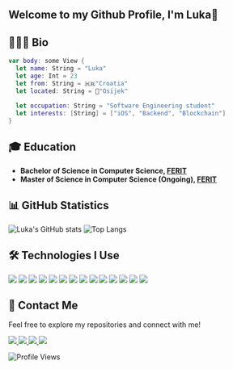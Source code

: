 ## Welcome to my Github Profile, I'm Luka👋

## 🧑🏼‍🦱 Bio
```swift
var body: some View {
  let name: String = "Luka"
  let age: Int = 23
  let from: String = 🇭🇷"Croatia"
  let located: String = 📍"Osijek"
  
  let occupation: String = "Software Engineering student"
  let interests: [String] = ["iOS", "Backend", "Blockchain"]
}
```
## 🎓 Education
- **Bachelor of Science in Computer Science, [FERIT](https://www.ferit.unios.hr/)**
- **Master of Science in Computer Science (Ongoing), [FERIT](https://www.ferit.unios.hr/)**


## 📊 GitHub Statistics
![Luka's GitHub stats](https://github-readme-stats.vercel.app/api?username=lvuk&show_icons=true&theme=radical)
![Top Langs](https://github-readme-stats.vercel.app/api/top-langs/?username=lvuk&layout=compact&theme=radical)

## 🛠️ Technologies I Use
<p align="left">
  <img src="https://img.shields.io/badge/Swift-F05138?style=for-the-badge&logo=swift&logoColor=white" />
  <img src="https://img.shields.io/badge/JavaScript-F7DF1E?style=for-the-badge&logo=javascript&logoColor=black" />
  <img src="https://img.shields.io/badge/SwiftUI-000000?style=for-the-badge&logo=swift&logoColor=white" />
  <img src="https://img.shields.io/badge/Node.js-339933?style=for-the-badge&logo=nodedotjs&logoColor=white" />
  <img src="https://img.shields.io/badge/Express.js-000000?style=for-the-badge&logo=express&logoColor=white" />
  <img src="https://img.shields.io/badge/PostgreSQL-336791?style=for-the-badge&logo=postgresql&logoColor=white" />
  <img src="https://img.shields.io/badge/MongoDB-47A248?style=for-the-badge&logo=mongodb&logoColor=white" />
  <img src="https://img.shields.io/badge/Xcode-147EFB?style=for-the-badge&logo=xcode&logoColor=white" />
  <img src="https://img.shields.io/badge/Git-F05032?style=for-the-badge&logo=git&logoColor=white" />
  <img src="https://img.shields.io/badge/Docker-2496ED?style=for-the-badge&logo=docker&logoColor=white" />
  <img src="https://img.shields.io/badge/Firebase-FFCA28?style=for-the-badge&logo=firebase&logoColor=white" />
  <img src="https://img.shields.io/badge/React-61DAFB?style=for-the-badge&logo=react&logoColor=black" />
  <img src="https://img.shields.io/badge/Ethers.js-3C3C3D?style=for-the-badge&logo=ethereum&logoColor=white" />
  <img src="https://img.shields.io/badge/Solidity-363636?style=for-the-badge&logo=solidity&logoColor=white" />
</p>

## 📣 Contact Me

Feel free to explore my repositories and connect with me!
<p align="left">
  <a href="mailto:mr@lukavuk.com">
    <img src="https://img.shields.io/badge/Email-D14836?style=for-the-badge&logo=gmail&logoColor=white" />
  </a>
  <a href="https://www.linkedin.com/in/luka-vuk-660362211/">
    <img src="https://img.shields.io/badge/LinkedIn-0077B5?style=for-the-badge&logo=linkedin&logoColor=white" />
  </a>
  <a href="https://x.com/lukavuuk">
    <img src="https://img.shields.io/badge/X-000000?style=for-the-badge&logo=x&logoColor=white" />
  </a>
  <a href="https://www.facebook.com/profile.php?id=100003260004186">
    <img src="https://img.shields.io/badge/Facebook-1877F2?style=for-the-badge&logo=facebook&logoColor=white" />
  </a>
</p>

![Profile Views](https://komarev.com/ghpvc/?username=yourusername&color=blue)
<!--
**lvuk/lvuk** is a ✨ _special_ ✨ repository because its `README.md` (this file) appears on your GitHub profile.

Here are some ideas to get you started:

- 🔭 I’m currently working on ...
- 🌱 I’m currently learning ...
- 👯 I’m looking to collaborate on ...
- 🤔 I’m looking for help with ...
- 💬 Ask me about ...
- 📫 How to reach me: ...
- 😄 Pronouns: ...
- ⚡ Fun fact: ...
-->
